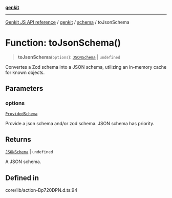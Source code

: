 [**genkit**](../../README.md)

***

[Genkit JS API reference](../../../README.md) / [genkit](../../README.md) / [schema](../README.md) / toJsonSchema

# Function: toJsonSchema()

> **toJsonSchema**(`options`): [`JSONSchema`](../../type-aliases/JSONSchema.md) \| `undefined`

Convertes a Zod schema into a JSON schema, utilizing an in-memory cache for known objects.

## Parameters

### options

[`ProvidedSchema`](../interfaces/ProvidedSchema.md)

Provide a json schema and/or zod schema. JSON schema has priority.

## Returns

[`JSONSchema`](../../type-aliases/JSONSchema.md) \| `undefined`

A JSON schema.

## Defined in

core/lib/action-Bp720DPN.d.ts:94
